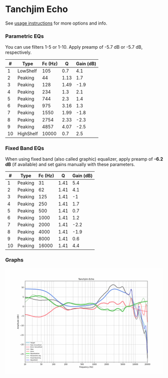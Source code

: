 # Tanchjim Echo
See [usage instructions](https://github.com/jaakkopasanen/AutoEq#usage) for more options and info.

### Parametric EQs
You can use filters 1-5 or 1-10. Apply preamp of -5.7 dB or -5.7 dB, respectively.

|   # | Type      |   Fc (Hz) |    Q |   Gain (dB) |
|-----|-----------|-----------|------|-------------|
|   1 | LowShelf  |       105 | 0.7  |         4.1 |
|   2 | Peaking   |        44 | 1.13 |         1.7 |
|   3 | Peaking   |       128 | 1.49 |        -1.9 |
|   4 | Peaking   |       234 | 1.3  |         2.1 |
|   5 | Peaking   |       744 | 2.3  |         1.4 |
|   6 | Peaking   |       975 | 3.16 |         1.3 |
|   7 | Peaking   |      1550 | 1.99 |        -1.8 |
|   8 | Peaking   |      2754 | 2.33 |        -2.3 |
|   9 | Peaking   |      4857 | 4.07 |        -2.5 |
|  10 | HighShelf |     10000 | 0.7  |         2.5 |

### Fixed Band EQs
When using fixed band (also called graphic) equalizer, apply preamp of **-6.2 dB** (if available) and set gains manually with these parameters.

|   # | Type    |   Fc (Hz) |    Q |   Gain (dB) |
|-----|---------|-----------|------|-------------|
|   1 | Peaking |        31 | 1.41 |         5.4 |
|   2 | Peaking |        62 | 1.41 |         4.1 |
|   3 | Peaking |       125 | 1.41 |        -1   |
|   4 | Peaking |       250 | 1.41 |         1.7 |
|   5 | Peaking |       500 | 1.41 |         0.7 |
|   6 | Peaking |      1000 | 1.41 |         1.2 |
|   7 | Peaking |      2000 | 1.41 |        -2.2 |
|   8 | Peaking |      4000 | 1.41 |        -1.9 |
|   9 | Peaking |      8000 | 1.41 |         0.6 |
|  10 | Peaking |     16000 | 1.41 |         4.4 |

### Graphs
![](./Tanchjim%20Echo.png)
